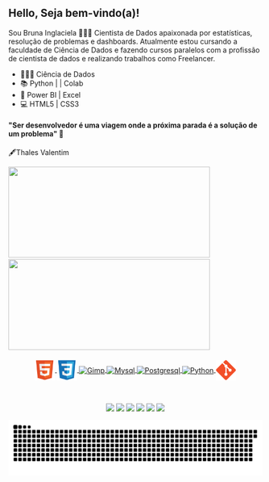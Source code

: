 ## Hello, Seja bem-vindo(a)!
Sou Bruna Inglaciela 🙅🏽‍♀️ Cientista de Dados apaixonada por estatísticas, resolução de problemas e dashboards. Atualmente estou cursando a faculdade de Ciência de Dados e fazendo cursos paralelos com a profissão de cientista de dados e realizando trabalhos como Freelancer.

- 👩🏽‍🎓 Ciência de Dados
- 📚 Python | | Colab
- 🧠 Power BI | Excel
- 💻 HTML5 | CSS3 



#### "Ser desenvolvedor é uma viagem onde a próxima parada é a solução de um problema" 🧠

🖋Thales Valentim


<div>
  <a href="https://github.com/Inglaciela">
  <img height="180em" width="400" src="https://github-readme-stats.vercel.app/api?username=Inglaciela&show_icons=true&theme=dracula&include_all_commits=true&count_private=true"/>
  <img height="180em" width="400" src="https://github-readme-stats.vercel.app/api/top-langs/?username=Inglaciela&layout=compact&langs_count=7&theme=dracula"/>
</div>
 <div align="center" valign="top"><br>
  <img align="center" alt="HTML" height="40" width="40" src="https://raw.githubusercontent.com/devicons/devicon/master/icons/html5/html5-original.svg">
  <img align="center" alt="CSS" height="40" width="40" src="https://raw.githubusercontent.com/devicons/devicon/master/icons/css3/css3-original.svg">
  <img align="center" alt="Gimp" height="40" width="40" src="https://icongr.am/devicon/gimp-original.svg?size=128&color=currentColor">
  <img align="center" alt="Mysql" height="40" width="40" src="https://icongr.am/devicon/mysql-original-wordmark.svg?size=128&color=currentColor">
  <img align="center" alt="Postgresql" height="40" width="40" src="https://icongr.am/devicon/postgresql-original-wordmark.svg?size=128&color=currentColor">
  <img align="center" alt="Python" height="40" width="40" src="https://icongr.am/devicon/python-original.svg?size=128&color=currentColor">
  <img align="center" alt="git" height="40" width="40" src="https://raw.githubusercontent.com/devicons/devicon/master/icons/git/git-original.svg">
</div><br>
  
  ##
<div>
  <div align="center">
  <a href="https://sites.google.com/view/brunainglaciela/" target="_blank"><img src="https://img.shields.io/badge/Meu.Site-000000%7D?style=for-the-badge&logo=MeuSite&logoColor=white" target="_blank"></a>
  <a href="https://youtube.com/shorts/pj3tJ0VSwXg?feature=share" target="_blank"><img src="https://img.shields.io/badge/YouTube-FF0000?style=for-the-badge&logo=youtube&logoColor=white" target="_blank"></a>
  <a href="https://www.instagram.com/brunainglassyela/" target="_blank"><img src="https://img.shields.io/badge/-Instagram-%23E4405F?style=for-the-badge&logo=instagram&logoColor=white" target="_blank"></a>
  <a href="https://www.linkedin.com/in/brunainglaciela/" target="_blank"><img src="https://img.shields.io/badge/-LinkedIn-%230077B5?style=for-the-badge&logo=linkedin&logoColor=white" target="_blank"></a> 
  <a href="mailto:Binglaciela@gmail.com"><img src="https://img.shields.io/badge/-Gmail-%23333?style=for-the-badge&logo=gmail&logoColor=white" target="_blank"></a>
  <a href="https://br.pinterest.com/Bruna_Inglaciela/" target="_blank"><img src="https://img.shields.io/badge/Pinterest-%23E60023.svg?&style=for-the-badge&logo=Pinterest&logoColor=white" target="_blank"></a>
</div>
  
  ![Snake animation](https://github.com/Inglaciela/Inglaciela/blob/output/github-contribution-grid-snake.svg)
  </div>  
  
  












